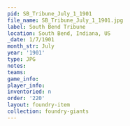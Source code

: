 ```yaml
---
pid: SB_Tribune_July_1_1901
file_name: SB_Tribune_July_1_1901.jpg
label: South Bend Tribune
location: South Bend, Indiana, US
_date: 1/7/1901
month_str: July
year: '1901'
type: JPG
notes: 
teams: 
game_info: 
player_info: 
inventoried: n
order: '220'
layout: foundry-item
collection: foundry-giants
---
```

